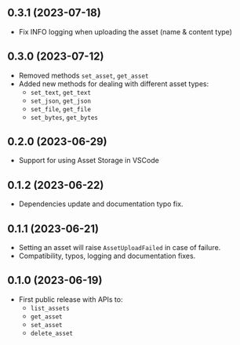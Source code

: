 0.3.1 (2023-07-18)
-----------------------------

- Fix INFO logging when uploading the asset (name & content type) 

0.3.0 (2023-07-12)
-----------------------------

- Removed methods `set_asset`, `get_asset`
- Added new methods for dealing with different asset types:
    - `set_text`, `get_text`
    - `set_json`, `get_json`
    - `set_file`, `get_file`
    - `set_bytes`, `get_bytes`


0.2.0 (2023-06-29)
-----------------------------

- Support for using Asset Storage in VSCode

0.1.2 (2023-06-22)
-----------------------------

- Dependencies update and documentation typo fix.

0.1.1 (2023-06-21)
-----------------------------

- Setting an asset will raise `AssetUploadFailed` in case of failure. 
- Compatibility, typos, logging and documentation fixes.

0.1.0 (2023-06-19)
-----------------------------

- First public release with APIs to:
    - `list_assets`
    - `get_asset`
    - `set_asset`
    - `delete_asset`
